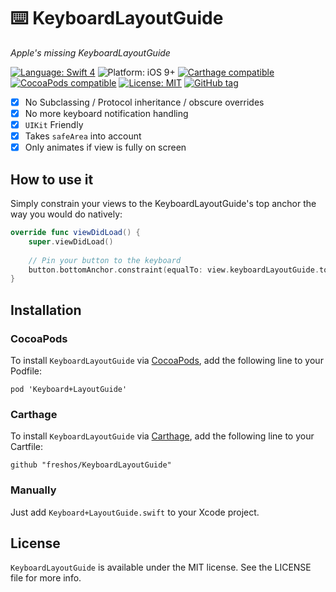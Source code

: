 # ⌨️ KeyboardLayoutGuide
*Apple's missing KeyboardLayoutGuide*

[![Language: Swift 4](https://img.shields.io/badge/language-swift4-f48041.svg?style=flat)](https://developer.apple.com/swift)
![Platform: iOS 9+](https://img.shields.io/badge/platform-iOS-blue.svg?style=flat)
[![Carthage compatible](https://img.shields.io/badge/Carthage-compatible-4BC51D.svg?style=flat)](https://github.com/Carthage/Carthage)
[![CocoaPods compatible](https://img.shields.io/badge/Cocoapods-compatible-4BC51D.svg?style=flat)](https://cocoapods.org/pods/Keyboard+LayoutGuide)
[![License: MIT](http://img.shields.io/badge/license-MIT-lightgrey.svg?style=flat)](https://github.com/s4cha/Stevia/blob/master/LICENSE)
[![GitHub tag](https://img.shields.io/github/release/freshos/KeyboardLayoutGuide.svg)](https://github.com/freshOS/KeyboardLayoutGuide/releases)


- [x] No Subclassing / Protocol inheritance / obscure overrides
- [x] No more keyboard notification handling
- [x] `UIKit` Friendly
- [x] Takes `safeArea` into account
- [x] Only animates if view is fully on screen

## How to use it

Simply constrain your views to the KeyboardLayoutGuide's top anchor the way you would do natively:


```swift
override func viewDidLoad() {
    super.viewDidLoad()
    
    // Pin your button to the keyboard
    button.bottomAnchor.constraint(equalTo: view.keyboardLayoutGuide.topAnchor).isActive = true
}
```

## Installation

### CocoaPods

To install `KeyboardLayoutGuide` via [CocoaPods](http://cocoapods.org), add the following line to your Podfile:

```
pod 'Keyboard+LayoutGuide'
```

### Carthage

To install `KeyboardLayoutGuide` via [Carthage](https://github.com/Carthage/Carthage#if-youre-building-for-ios-tvos-or-watchos), add the following line to your Cartfile:

```
github "freshos/KeyboardLayoutGuide"
```

### Manually
Just add `Keyboard+LayoutGuide.swift` to your Xcode project.

## License

`KeyboardLayoutGuide` is available under the MIT license. See the LICENSE file for more info.
